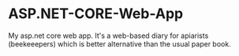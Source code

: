 # ASP.NET-CORE-Web-App
My asp.net core web app. It's a web-based diary for apiarists (beekeeepers) which is better alternative than the usual paper book.
